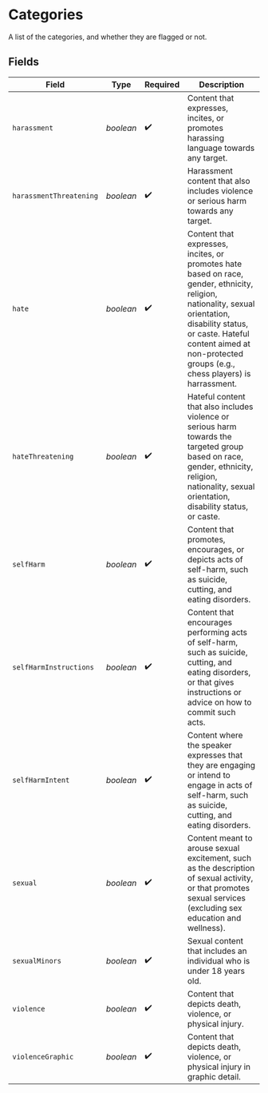 # Categories

A list of the categories, and whether they are flagged or not.


## Fields

| Field                                                                                                                                                                                                                                           | Type                                                                                                                                                                                                                                            | Required                                                                                                                                                                                                                                        | Description                                                                                                                                                                                                                                     |
| ----------------------------------------------------------------------------------------------------------------------------------------------------------------------------------------------------------------------------------------------- | ----------------------------------------------------------------------------------------------------------------------------------------------------------------------------------------------------------------------------------------------- | ----------------------------------------------------------------------------------------------------------------------------------------------------------------------------------------------------------------------------------------------- | ----------------------------------------------------------------------------------------------------------------------------------------------------------------------------------------------------------------------------------------------- |
| `harassment`                                                                                                                                                                                                                                    | *boolean*                                                                                                                                                                                                                                       | :heavy_check_mark:                                                                                                                                                                                                                              | Content that expresses, incites, or promotes harassing language towards any target.                                                                                                                                                             |
| `harassmentThreatening`                                                                                                                                                                                                                         | *boolean*                                                                                                                                                                                                                                       | :heavy_check_mark:                                                                                                                                                                                                                              | Harassment content that also includes violence or serious harm towards any target.                                                                                                                                                              |
| `hate`                                                                                                                                                                                                                                          | *boolean*                                                                                                                                                                                                                                       | :heavy_check_mark:                                                                                                                                                                                                                              | Content that expresses, incites, or promotes hate based on race, gender, ethnicity, religion, nationality, sexual orientation, disability status, or caste. Hateful content aimed at non-protected groups (e.g., chess players) is harrassment. |
| `hateThreatening`                                                                                                                                                                                                                               | *boolean*                                                                                                                                                                                                                                       | :heavy_check_mark:                                                                                                                                                                                                                              | Hateful content that also includes violence or serious harm towards the targeted group based on race, gender, ethnicity, religion, nationality, sexual orientation, disability status, or caste.                                                |
| `selfHarm`                                                                                                                                                                                                                                      | *boolean*                                                                                                                                                                                                                                       | :heavy_check_mark:                                                                                                                                                                                                                              | Content that promotes, encourages, or depicts acts of self-harm, such as suicide, cutting, and eating disorders.                                                                                                                                |
| `selfHarmInstructions`                                                                                                                                                                                                                          | *boolean*                                                                                                                                                                                                                                       | :heavy_check_mark:                                                                                                                                                                                                                              | Content that encourages performing acts of self-harm, such as suicide, cutting, and eating disorders, or that gives instructions or advice on how to commit such acts.                                                                          |
| `selfHarmIntent`                                                                                                                                                                                                                                | *boolean*                                                                                                                                                                                                                                       | :heavy_check_mark:                                                                                                                                                                                                                              | Content where the speaker expresses that they are engaging or intend to engage in acts of self-harm, such as suicide, cutting, and eating disorders.                                                                                            |
| `sexual`                                                                                                                                                                                                                                        | *boolean*                                                                                                                                                                                                                                       | :heavy_check_mark:                                                                                                                                                                                                                              | Content meant to arouse sexual excitement, such as the description of sexual activity, or that promotes sexual services (excluding sex education and wellness).                                                                                 |
| `sexualMinors`                                                                                                                                                                                                                                  | *boolean*                                                                                                                                                                                                                                       | :heavy_check_mark:                                                                                                                                                                                                                              | Sexual content that includes an individual who is under 18 years old.                                                                                                                                                                           |
| `violence`                                                                                                                                                                                                                                      | *boolean*                                                                                                                                                                                                                                       | :heavy_check_mark:                                                                                                                                                                                                                              | Content that depicts death, violence, or physical injury.                                                                                                                                                                                       |
| `violenceGraphic`                                                                                                                                                                                                                               | *boolean*                                                                                                                                                                                                                                       | :heavy_check_mark:                                                                                                                                                                                                                              | Content that depicts death, violence, or physical injury in graphic detail.                                                                                                                                                                     |